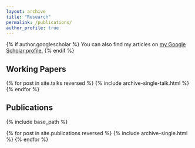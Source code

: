 ```yaml
---
layout: archive
title: "Research"
permalink: /publications/
author_profile: true
---
```


{% if author.googlescholar %}
  You can also find my articles on <u><a href="{{author.googlescholar}}">my Google Scholar profile</a>.</u>
{% endif %}

## Working Papers

{% for post in site.talks reversed %}
  {% include archive-single-talk.html %}
{% endfor %}

## Publications

{% include base_path %}

{% for post in site.publications reversed %}
  {% include archive-single.html %}
{% endfor %}
